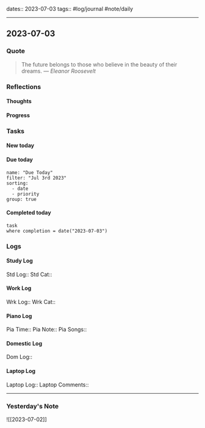 dates:: 2023-07-03
tags:: #log/journal #note/daily 

---
## 2023-07-03

### Quote

> The future belongs to those who believe in the beauty of their dreams.
> — <cite>Eleanor Roosevelt</cite>


### Reflections

#### Thoughts

#### Progress

### Tasks

#### New today

#### Due today

```todoist
name: "Due Today"
filter: "Jul 3rd 2023"
sorting: 
  - date
  - priority
group: true
```

#### Completed today

```dataview
task
where completion = date("2023-07-03")
```


### Logs

#### Study Log
Std Log:: 
Std Cat:: 

#### Work Log
Wrk Log:: 
Wrk Cat:: 

#### Piano Log

Pia Time:: 
Pia Note:: 
Pia Songs:: 

#### Domestic Log

Dom Log:: 

#### Laptop Log

Laptop Log:: 
Laptop Comments::


---
### Yesterday's Note

![[2023-07-02]]


